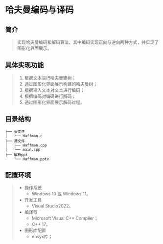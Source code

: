 # 哈夫曼编码与译码
## 简介
> 实现哈夫曼编码和解码算法，其中编码实现正向与逆向两种方式，并实现了图形化界面展示。
## 具体实现功能
> 1. 根据文本进行哈夫曼建树；
> 2. 通过图形化界面展示构建的哈夫曼树；
> 3. 根据输入文本对文本进行编码；
> 4. 根据编码对编码进行解码；
> 5. 通过图形化界面展示解码过程。
## 目录结构
```
├── 头文件
│   └── Haffman.c
├── 源文件
│   └── Haffman.cpp
│   └── main.cpp
├── 解析ppt
    └── Haffman.pptx
```
## 配置环境
> - 操作系统
>   - Windows 10 或 Windows 11。
> - 开发工具
>   - Visual Studio2022。
> - 编译器
>   - Microsoft Visual C++ Compiler；
>   - C++ 17。
> - 图形库配置
>   - easyx库；
